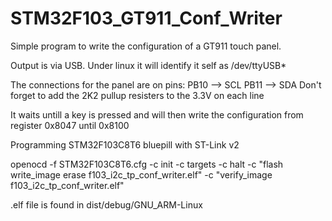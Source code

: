 # STM32F103_GT911_Conf_Writer

Simple program to write the configuration of a GT911 touch panel.

Output is via USB. Under linux it will identify it self as /dev/ttyUSB*

The connections for the panel are on pins:
PB10 --> SCL
PB11 --> SDA
Don't forget to add the 2K2 pullup resisters to the 3.3V on each line

It waits untill a key is pressed and will then write the configuration from register 0x8047 until 0x8100

Programming STM32F103C8T6 bluepill with ST-Link v2

openocd -f STM32F103C8T6.cfg -c init -c targets -c halt -c "flash write_image erase f103_i2c_tp_conf_writer.elf" -c "verify_image f103_i2c_tp_conf_writer.elf"

.elf file is found in dist/debug/GNU_ARM-Linux
